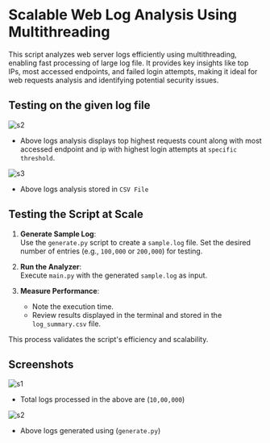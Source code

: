 
# Scalable Web Log Analysis Using Multithreading

This script analyzes web server logs efficiently using multithreading, enabling fast processing of large log file. It provides key insights like top IPs, most accessed endpoints, and failed login attempts, making it ideal for web requests analysis and identifying potential security issues.




## Testing on the given log file

![s2](https://github.com/user-attachments/assets/ff023e54-5fa3-43e2-9303-9e68f5329518)

- Above logs analysis displays top highest requests count along with most accessed endpoint and ip with highest login attempts at `specific threshold`.

![s3](https://github.com/user-attachments/assets/6e410244-f5f6-40e1-afbb-b60bade320fb)

- Above logs analysis stored in `CSV File`





## Testing the Script at Scale

1. **Generate Sample Log**:  
   Use the `generate.py` script to create a `sample.log` file. Set the desired number of entries (e.g., `100,000` or `200,000`) for testing.

2. **Run the Analyzer**:  
   Execute `main.py` with the generated `sample.log` as input.

3. **Measure Performance**:  
   - Note the execution time.  
   - Review results displayed in the terminal and stored in the `log_summary.csv` file.  

This process validates the script's efficiency and scalability.

    
## Screenshots

![s1](https://github.com/user-attachments/assets/89cea66d-5eba-403a-8774-0225d53063e0)


- Total logs processed in the above are (`10,00,000`)

![s2](https://github.com/user-attachments/assets/fb18fdf7-065e-47c6-8a83-69901141d09e)

- Above logs generated using (`generate.py`)

